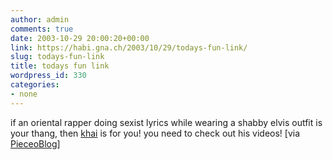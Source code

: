 ```yaml
---
author: admin
comments: true
date: 2003-10-29 20:00:20+00:00
link: https://habi.gna.ch/2003/10/29/todays-fun-link/
slug: todays-fun-link
title: todays fun link
wordpress_id: 330
categories:
- none
---
```


if an oriental rapper doing sexist lyrics while wearing a shabby elvis outfit is your thang, then [khai](http://www.y2khai.com/) is for you!
you need to check out his videos!
[via [PieceoBlog](https://pieceoplastic.com/)]
